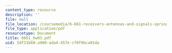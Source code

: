 ```yaml
---
content_type: resource
description: ''
file: null
file_location: /coursemedia/6-661-receivers-antennas-and-signals-spring-2003/5df31b60a900ada4457ecf0f9bca01da_6661_hw03.pdf
file_type: application/pdf
resourcetype: Document
title: 6661_hw03.pdf
uid: 5df31b60-a900-ada4-457e-cf0f9bca01da
---
```

